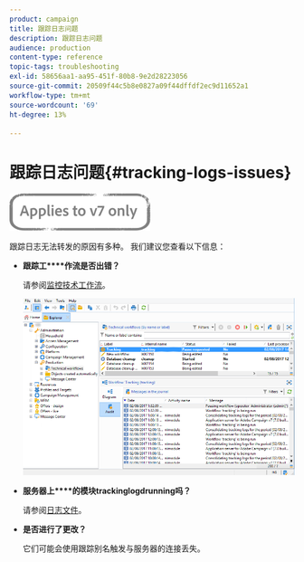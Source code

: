 ```yaml
---
product: campaign
title: 跟踪日志问题
description: 跟踪日志问题
audience: production
content-type: reference
topic-tags: troubleshooting
exl-id: 58656aa1-aa95-451f-80b8-9e2d28223056
source-git-commit: 20509f44c5b8e0827a09f44dffdf2ec9d11652a1
workflow-type: tm+mt
source-wordcount: '69'
ht-degree: 13%

---
```


# 跟踪日志问题{#tracking-logs-issues}

![](../../assets/v7-only.svg)

跟踪日志无法转发的原因有多种。 我们建议您查看以下信息：

* **跟踪工****作流是否出错？**

   请参阅[监控技术工作流](../../workflow/using/monitoring-technical-workflows.md)。

   ![](assets/tracking_scheduled_task.png)

* **服务器上****的模块trackinglogdrunning吗？**

   请参阅[日志文件](../../production/using/log-files.md)。

* **是否进行了更改？**

   它们可能会使用跟踪别名触发与服务器的连接丢失。
